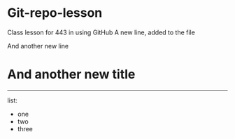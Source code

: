 # Git-repo-lesson
Class lesson for 443 in using GitHub
A new line, added to the file

And another new line
# And another new title

----------------
list:
- one
- two
- three
